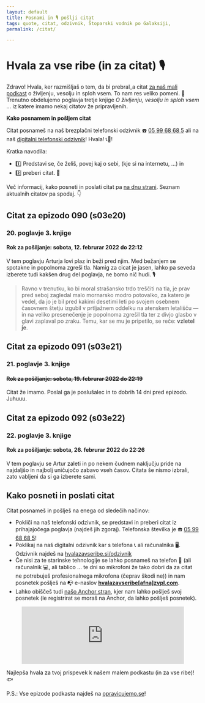 ```yaml
---
layout: default
title: Posnami in 🎙 pošlji citat
tags: quote, citat, odzivnik, Štoparski vodnik po Galaksiji,
permalink: /citat/

---
```


# Hvala za vse ribe (in za citat) 🎙

Zdravo! Hvala, ker razmišljaš o tem, da bi prebral_a citat [za naš mali podkast](https://opravicujemo.se/) o življenju, vesolju in sploh vsem. To nam res veliko pomeni. 🙏 Trenutno obdelujemo poglavja tretje knjige _O življenju, vesolju in sploh vsem_ ... iz katere imamo nekaj citatov že pripravljenih.

**Kako posnamem in pošljem citat**

Citat posnameš na naš brezplačni telefonski odzivnik ☎️ <a href="tel:059968685" target="_blank" rel="noopener noreferrer">05 99 68 68 5</a> ali na naš <a href="https://hvalazavseribe.si/odzivnik/">digitalni telefonski odzivnik</a>! Hvala! 📞🙏! 

Kratka navodila:
- 1️⃣ Predstavi se, če želiš, povej kaj o sebi, (kje si na internetu, ...) in 
- 2️⃣ preberi citat. 📖

Več informacij, kako posneti in poslati citat pa [na dnu strani](https://hvalazavseribe.si/citat/#kako-posneti-in-poslati-citat). Seznam aktualnih citatov pa spodaj. 👇

## Citat za epizodo 090 (s03e20)

### 20. poglavje 3. knjige

#### Rok za pošiljanje: sobota, 12. februrar 2022 do 22:12

V tem poglavju Arturja lovi plaz in beži pred njim. Med bežanjem se spotakne in popolnoma zgreši tla. Namig za cicat je jasen, lahko pa seveda izberete tudi kakšen drug del poglavja, ne bomo nič hudi. 🎙 

> Ravno v trenutku, ko bi moral strašansko trdo treščiti na tla, je prav pred seboj zagledal malo mornarsko modro potovalko, za katero je vedel, da jo je bil pred kakimi desetimi leti po svojem osebnem časovnem štetju izgubil v prtljažnem oddelku na atenskem letališču — in na veliko presenečenje je popolnoma zgrešil tla ter z divjo glasbo v glavi zaplaval po zraku. Temu, kar se mu je pripetilo, se reče: **vzletel je**.

## Citat za epizodo 091 (s03e21)

### 21. poglavje 3. knjige

#### ~~Rok za pošiljanje: sobota, 19. februrar 2022 do 22:19~~

Citat že imamo. Poslal ga je poslušalec in to dobrih 14 dni pred epizodo. Juhuuu.

## Citat za epizodo 092 (s03e22)

### 22. poglavje 3. knjige

#### Rok za pošiljanje: sobota, 26. februrar 2022 do 22:26

V tem poglavju se Artur zaleti in po nekem čudnem naključju pride na najdaljšo in najbolj uničujočo zabavo vseh časov. Citata še nismo izbrali, zato vabljeni da si ga izberete sami. 

## Kako posneti in poslati citat

Citat posnameš in pošlješ na enega od sledečih načinov:

- Pokliči na naš telefonski odzivnik, se predstavi in preberi citat iz prihajajočega poglavja (najdeš jih zgoraj). Telefonska številka je ☎️ <a href="tel:059968685" target="_blank" rel="noopener noreferrer">05 99 68 68 5</a>!
- Poklikaj na naš digitalni odzivnik kar s telefona 📞 ali računalnika 🖥. Odzivnik najdeš na <a href="https://hvalazavseribe.si/odzivnik/" target="_blank">hvalazavseribe.si/odzivnik</a>
- Če nisi za te starinske tehnologije se lahko posnameš na telefon 📱 (ali računalnik 💻, ali tablico ... te dni so mikrofoni že tako dobri da za citat ne potrebuješ profesionalnega mikrofona (čeprav škodi ne)) in nam posnetek pošlješ na 📭 e-naslov **<a href="javascript:location='mailto:\u0068\u0076\u0061\u006c\u0061\u007a\u0061\u0076\u0073\u0065\u0072\u0069\u0062\u0065\u0040\u007a\u0076\u0070\u006c\u002e\u0063\u006f\u006d';void 0">hvalazavseribe[afna]zvpl.com</a>**.
- Lahko obiščeš tudi [našo Anchor stran](https://anchor.fm/opravicujemose), kjer nam lahko pošlješ svoj posnetek (le registrirat se moraš na Anchor, da lahko pošlješ posnetek). 

<figure class="video_container">
<iframe width="100%" height="auto" frameborder="0" scrolling="no" marginheight="0" marginwidth="0" src="https://telbee.io/channel/feqfokujnmeeysuwksennq-h/index.html" style="border: none"></iframe>
</figure>

Najlepša hvala za tvoj prispevek k našem malem podkastu (in za vse ribe)! 🐟

P.S.: Vse epizode podkasta najdeš na [opravicujemo.se](https://opravicujemo.se/)!
